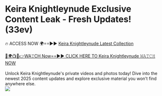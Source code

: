 # Keira Knightleynude Exclusive Content Leak - Fresh Updates! (33ev)

🔥 ACCESS NOW 🌍==►► <a href="https://tinyurl.com/yc657z5k" rel="nofollow">Keira Knightleynude Latest Collection</a>
<br><br>
[🔴🌍📺📱👉WA𝚃CH Now==►► CLICK HERE TO Keira Knightleynude 𝚆𝙰𝚃𝙲𝙷 NOW](https://tinyurl.com/yc657z5k)
<br><br>
Unlock Keira Knightleynude's private videos and photos today! Dive into the newest 2025 content updates and explore exclusive material you won’t find anywhere else.
<br>
<a href="https://tinyurl.com/yc657z5k" rel="nofollow" data-target="animated-image.originalLink"><img src="https://camo.githubusercontent.com/8a4f000d20f83aca3bf7ec5f350d767afa0574a8a352519fd8cfa583a6f93a33/68747470733a2f2f692e696d6775722e636f6d2f644a486b345a712e676966" data-canonical-src="https://i.imgur.com/dJHk4Zq.gif" style="max-width: 100%; display: inline-block;" data-target="animated-image.originalImage"></a>
<br>
